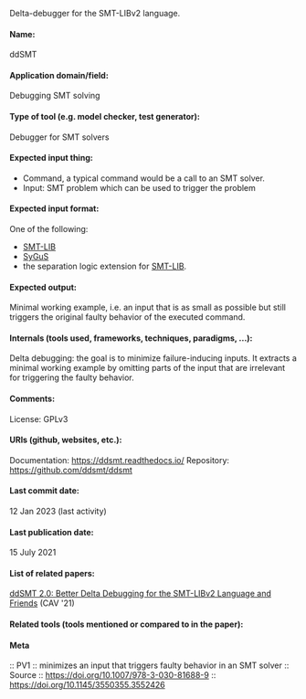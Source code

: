 Delta-debugger for the SMT-LIBv2 language.

#### Name:
ddSMT

#### Application domain/field:
Debugging
SMT solving

#### Type of tool (e.g. model checker, test generator):
Debugger for SMT solvers

#### Expected input thing:
- Command, a typical command would be a call to an SMT solver.
- Input: SMT problem which can be used to trigger the problem

#### Expected input format:
One of the following: 
- [SMT-LIB](../../Formats/SMT-LIB.md)
- [SyGuS](../../Formats/SyGuS.md)
- the separation logic extension for [SMT-LIB](../../Formats/SMT-LIB.md).

#### Expected output:
Minimal working example, i.e. an input that is as small as possible but still triggers the original faulty behavior of the executed command.

#### Internals (tools used, frameworks, techniques, paradigms, ...):
Delta debugging: the goal is to minimize failure-inducing inputs. It extracts a minimal working example by omitting parts of the input that are irrelevant for triggering the faulty behavior.

#### Comments:
License: GPLv3

#### URIs (github, websites, etc.):
Documentation: https://ddsmt.readthedocs.io/
Repository: https://github.com/ddsmt/ddsmt

#### Last commit date:
12 Jan 2023 (last activity)

#### Last publication date:
15 July 2021

#### List of related papers:
[ddSMT 2.0: Better Delta Debugging for the SMT-LIBv2 Language and Friends](https://doi.org/10.1007/978-3-030-81688-9_11) (CAV '21)

#### Related tools (tools mentioned or compared to in the paper):

#### Meta
:: PV1 :: minimizes an input that triggers faulty behavior in an SMT solver
:: Source :: https://doi.org/10.1007/978-3-030-81688-9 :: https://doi.org/10.1145/3550355.3552426
